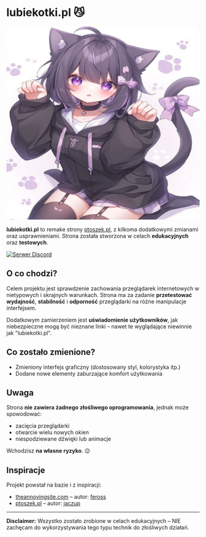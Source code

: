 # lubiekotki.pl 😼
![lubiekotki.pl](./media/images/icon.png)


**lubiekotki.pl** to remake strony [ptoszek.pl](https://ptoszek.pl), z kilkoma dodatkowymi zmianami oraz usprawnieniami. Strona została stworzona w celach **edukacyjnych** oraz **testowych**.

[![Serwer Discord](.media/images/discord.png)](https://discord.gg/pochwa)

## O co chodzi?

Celem projektu jest sprawdzenie zachowania przeglądarek internetowych w nietypowych i skrajnych warunkach. Strona ma za zadanie **przetestować wydajność**, **stabilność** i **odporność** przeglądarki na różne manipulacje interfejsem.

Dodatkowym zamierzeniem jest **uświadomienie użytkowników**, jak niebezpieczne mogą być nieznane linki – nawet te wyglądające niewinnie jak "lubiekotki.pl".

## Co zostało zmienione?

- Zmieniony interfejs graficzny (dostosowany styl, kolorystyka itp.)
- Dodane nowe elementy zaburzające komfort użytkowania

## Uwaga

Strona **nie zawiera żadnego złośliwego oprogramowania**, jednak może spowodować:
- zacięcia przeglądarki
- otwarcie wielu nowych okien
- niespodziewane dźwięki lub animacje

Wchodzisz **na własne ryzyko**. 😉

## Inspiracje

Projekt powstał na bazie i z inspiracji:

- [theannoyingsite.com](https://github.com/feross/TheAnnoyingSite.com/) – autor: [feross](https://github.com/feross)
- [ptoszek.pl](https://github.com/jaczup/ptoszek.pl) – autor: [jaczup](https://github.com/jaczup)

---

**Disclaimer:** Wszystko zostało zrobione w celach edukacyjnych – NIE zachęcam do wykorzystywania tego typu technik do złośliwych działań.
